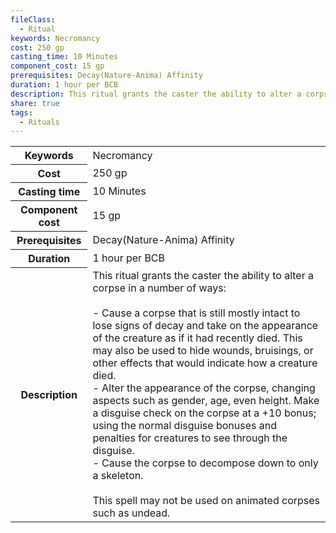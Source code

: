 ```yaml
---
fileClass:
  - Ritual
keywords: Necromancy
cost: 250 gp
casting_time: 10 Minutes
component_cost: 15 gp
prerequisites: Decay(Nature-Anima) Affinity
duration: 1 hour per BCB
description: This ritual grants the caster the ability to alter a corpse in a number of ways:<br><br>- Cause a corpse that is still mostly intact to lose signs of decay and take on the appearance of the creature as if it had recently died. This may also be used to hide wounds, bruisings, or other effects that would indicate how a creature died.<br>- Alter the appearance of the corpse, changing aspects such as gender, age, even height. Make a disguise check on the corpse at a +10 bonus; using the normal disguise bonuses and penalties for creatures to see through the disguise.<br>- Cause the corpse to decompose down to only a skeleton.<br><br>This spell may not be used on animated corpses such as undead.
share: true
tags:
  - Rituals
---
```

<p><span style="overflow-x: auto;"><table><tbody><tr><th>Keywords</th><td>Necromancy</td></tr><tr><th>Cost</th><td>250 gp</td></tr><tr><th>Casting time</th><td>10 Minutes</td></tr><tr><th>Component cost</th><td>15 gp</td></tr><tr><th>Prerequisites</th><td>Decay(Nature-Anima) Affinity</td></tr><tr><th>Duration</th><td>1 hour per BCB</td></tr><tr><th>Description</th><td>This ritual grants the caster the ability to alter a corpse in a number of ways:<br><br>- Cause a corpse that is still mostly intact to lose signs of decay and take on the appearance of the creature as if it had recently died. This may also be used to hide wounds, bruisings, or other effects that would indicate how a creature died.<br>- Alter the appearance of the corpse, changing aspects such as gender, age, even height. Make a disguise check on the corpse at a +10 bonus; using the normal disguise bonuses and penalties for creatures to see through the disguise.<br>- Cause the corpse to decompose down to only a skeleton.<br><br>This spell may not be used on animated corpses such as undead.</td></tr></tbody></table></span></p>
